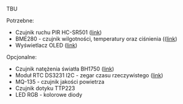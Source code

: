 TBU

Potrzebne:
* Czujnik ruchu PIR HC-SR501 ([link](https://botland.com.pl/czujniki-ruchu/1655-czujnik-ruchu-pir-hc-sr501-zielony-justpi-5903351241359.html))
* BME280 - czujnik wilgotności, temperatury oraz ciśnienia (([link](https://botland.com.pl/czujniki-cisnienia/11803-bme280-czujnik-wilgotnosci-temperatury-oraz-cisnienia-110kpa-i2cspi-33v-5904422366179.html))
* Wyświetlacz OLED ([link](https://botland.com.pl/wyswietlacze-i-ekrany/8866-wyswietlacz-oled-niebieski-graficzny-096-128x64px-i2c-niebieski-5904422337421.html))

Opcjonalne:
* Czujnik natężenia światła BH1750 ([link](https://botland.com.pl/czujniki-swiatla-i-koloru/2024-czujnik-natezenia-swiatla-bh1750-5904422373283.html))
* Moduł RTC DS3231 I2C - zegar czasu rzeczywistego ([link](https://botland.com.pl/moduly-rtc/3790-modul-rtc-ds3231-i2c-zegar-czasu-rzeczywistego-5904422373788.html))
* MQ-135 - czujnik jakości powietrza
* Czujnik dotyku TTP223
* LED RGB - kolorowe diody 
